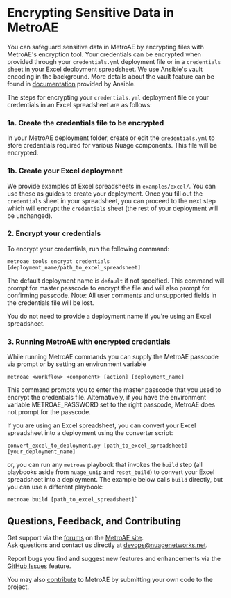 # Encrypting Sensitive Data in MetroAE

You can safeguard sensitive data in MetroAE by encrypting files with MetroAE's encryption tool. Your credentials can be encrypted when provided through your `credentials.yml` deployment file or in a `credentials` sheet in your Excel deployment spreadsheet. We use Ansible's vault encoding in the background. More details about the vault feature can be found in [documentation](https://docs.ansible.com/ansible/2.4/vault.html) provided by Ansible.

The steps for encrypting your `credentials.yml` deployment file or your credentials in an Excel spreadsheet are as follows:

### 1a. Create the credentials file to be encrypted

In your MetroAE deployment folder, create or edit the `credentials.yml` to store credentials required for various Nuage components. This file will be encrypted.

### 1b. Create your Excel deployment

We provide examples of Excel spreadsheets in `examples/excel/`. You can use these as guides to create your deployment. Once you fill out the `credentials` sheet in your spreadsheet, you can proceed to the next step which will encrypt the `credentials` sheet (the rest of your deployment will be unchanged).

### 2. Encrypt your credentials

To encrypt your credentials, run the following command:  
```
metroae tools encrypt credentials [deployment_name/path_to_excel_spreadsheet]
```

The default deployment name is `default` if not specified. This command will prompt for master passcode to encrypt the file and will also prompt for confirming passcode.
Note: All user comments and unsupported fields in the credentials file will be lost.

You do not need to provide a deployment name if you're using an Excel spreadsheet.

### 3. Running MetroAE with encrypted credentials

While running MetroAE commands you can supply the MetroAE passcode via prompt or by setting an environment variable
```
metroae <workflow> <component> [action] [deployment_name]
```

This command prompts you to enter the master passcode that you used to encrypt the credentials file.
Alternatively, if you have the environment variable METROAE_PASSWORD set to the right passcode, MetroAE does not prompt for the passcode.

If you are using an Excel spreadsheet, you can convert your Excel spreadsheet into a deployment using the converter script:
```
convert_excel_to_deployment.py [path_to_excel_spreadsheet] [your_deployment_name]
```
or, you can run any `metroae` playbook that invokes the `build` step (all playbooks aside from `nuage_unip` and `reset_build`) to convert your Excel spreadsheet into a deployment. The example below calls `build` directly, but you can use a different playbook:
```
metroae build [path_to_excel_spreadsheet]`
```

## Questions, Feedback, and Contributing

Get support via the [forums](https://devops.nuagenetworks.net/forums/) on the [MetroAE site](https://devops.nuagenetworks.net/).  
Ask questions and contact us directly at [devops@nuagenetworks.net](mailto:devops@nuagenetworks.net "send email to nuage-metro project").

Report bugs you find and suggest new features and enhancements via the [GitHub Issues](https://github.com/nuagenetworks/nuage-metro/issues "nuage-metro issues") feature.

You may also [contribute](../CONTRIBUTING.md) to MetroAE by submitting your own code to the project.
